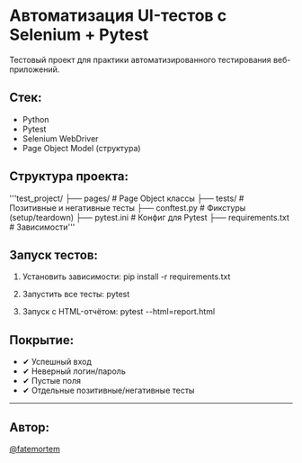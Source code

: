 # Автоматизация UI-тестов с Selenium + Pytest

Тестовый проект для практики автоматизированного тестирования веб-приложений.

## Стек:
- Python
- Pytest
- Selenium WebDriver
- Page Object Model (структура)

## Структура проекта:

'''test_project/ ├── pages/ # Page Object классы ├── tests/ # Позитивные и негативные тесты ├── conftest.py # Фикстуры (setup/teardown) ├── pytest.ini # Конфиг для Pytest ├── requirements.txt # Зависимости'''

## Запуск тестов:

1. Установить зависимости:
pip install -r requirements.txt

2. Запустить все тесты:
pytest

3. Запуск с HTML-отчётом:
pytest --html=report.html

## Покрытие:

- ✔ Успешный вход
- ✔ Неверный логин/пароль
- ✔ Пустые поля
- ✔ Отдельные позитивные/негативные тесты

---

## Автор:
[@fatemortem](https://github.com/fatemortem)
